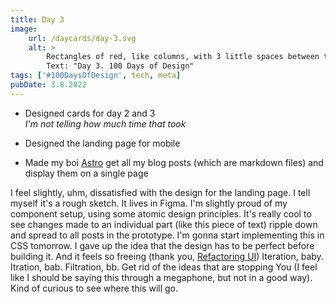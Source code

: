 ```yaml
---
title: Day 3
image:
    url: /daycards/day-3.svg
    alt: >
        Rectangles of red, like columns, with 3 little spaces between them that get progressively bigger. Or are the gaps in fact the columns that hold everything up? To the left, a slim canary yellow bar tilted, as if falling over.
        Text: "Day 3. 100 Days of Design"
tags: ['#100DaysOfDesign', tech, meta]
pubDate: 3.8.2022
---
```


-   Designed cards for day 2 and 3\
    _I'm not telling how much time that took_

-   Designed the landing page for mobile

-   Made my boi [Astro](https://astro.build/) get all my blog posts (which are markdown files) and display them on a single page

I feel slightly, uhm, dissatisfied with the design for the landing page. I tell myself it's a rough sketch. It lives in Figma. I'm slightly proud of my component setup, using some atomic design principles. It's really cool to see changes made to an individual part (like this piece of text) ripple down and spread to all posts in the prototype.
I'm gonna start implementing this in CSS tomorrow. I gave up the idea that the design has to be perfect before building it. And it feels so freeing (thank you, [Refactoring UI](https://www.refactoringui.com/)) Iteration, baby. Itration, bab. Filtration, bb. Get rid of the ideas that are stopping You (I feel like I should be saying this through a megaphone, but not in a good way). Kind of curious to see where this will go.
